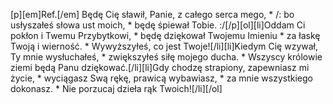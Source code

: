 [p][em]Ref.[/em] Będę Cię sławił, Panie, z całego serca mego, * /: bo usłyszałeś słowa ust moich, * będę śpiewał Tobie. :/[/p][ol][li]Oddam Ci pokłon i Twemu Przybytkowi, * będę dziękował Twojemu Imieniu * za łaskę Twoją i wierność. * Wywyższyłeś, co jest Twoje![/li][li]Kiedym Cię wzywał, Ty mnie wysłuchałeś, * zwiększyłeś siłę mojego ducha. * Wszyscy królowie ziemi będą Panu dziękować.[/li][li]Gdy chodzę strapiony, zapewniasz mi życie, * wyciągasz Swą rękę, prawicą wybawiasz, * za mnie wszystkiego dokonasz. * Nie porzucaj dzieła rąk Twoich![/li][/ol]